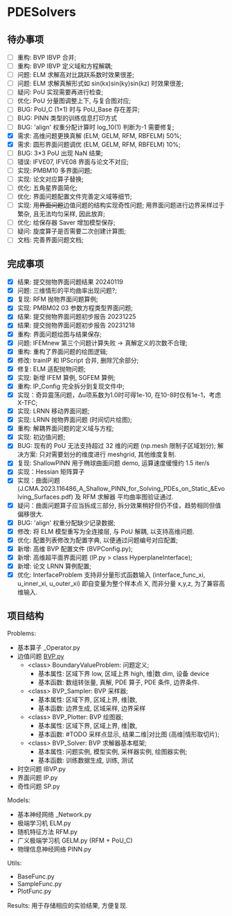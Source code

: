# PDESolvers

## 待办事项

- [ ] 重构: BVP IBVP 合并;
- [ ] 重构: BVP IBVP 定义域和方程解耦;
- [ ] 问题: ELM 求解高对比跳跃系数时效果很差;
- [ ] 问题: ELM 求解真解形式如 sin(kx)sin(ky)sin(kz) 时效果很差;
- [ ] 疑问: PoU 实现需要再进行检查;
- [ ] 优化: PoU 分量图调整上下, 与复合图对应;
- [ ] BUG: PoU_C (1×1) 时与 PoU_Base 存在差异;
- [ ] BUG: PINN 类型的训练信息打印方式
- [ ] BUG: 'align' 权重分配计算时 log_10(1) 判断为-1 需要修复;
- [x] 需求: 高维问题更换真解 (ELM, GELM, RFM, RBFELM) 50%;
- [x] 需求: 圆形界面问题调优 (ELM, GELM, RFM, RBFELM) 10%;
- [ ] BUG: 3×3 PoU 出现 NaN 结果;
- [ ] 错误: IFVE07, IFVE08 界面与论文不对应;
- [ ] 实现: PMBM10 多界面问题;
- [ ] 实现: 论文对应算子替换;
- [ ] 优化: 五角星界面简化;
- [ ] 优化: 界面问题配置文件完善定义域等细节;
- [ ] 实现: 用~~界面问题~~边值问题的结构实现奇性问题;
  用界面问题进行边界采样过于繁杂, 且无法均匀采样, 因此放弃;
- [ ] 优化: 给保存器 Saver 增加模型保存;
- [ ] 疑问: 旋度算子是否需要二次创建计算图;
- [ ] 文档: 完善界面问题文档;

## 完成事项

- [x] 结果: 提交抛物界面问题结果 20240119
- [x] 问题: 三维情形的平均曲率出现问题?;
- [x] 复现: RFM 抛物界面问题算例;
- [x] 实现: PMBM02 03 参数方程类型界面问题;
- [x] 结果: 提交抛物界面问题初步报告 20231225
- [x] 结果: 提交抛物界面问题初步报告 20231218
- [x] 重构: 界面问题绘图与结果保存;
- [x] 问题: IFEMnew 第三个问题计算失败 -> 真解定义的次数不合理;
- [x] 重构: 重构了界面问题的绘图逻辑;
- [x] 修改: trainIP 和 IPScript 合并, 删除冗余部分;
- [x] 修复: ELM 适配抛物问题;
- [x] 实现: 新增 IFEM 算例, SGFEM 算例;
- [x] 重构: IP_Config 完全拆分到复现文件中;
- [x] 实现：奇异震荡问题，Δu项系数为1.0时可得1e-10, 在10-8时仅有1e-1，考虑 X-TFC;
- [x] 实现: LRNN 移动界面问题;
- [x] 实现: LRNN 抛物界面问题 (时间切片绘图);
- [x] 重构: 解耦界面问题的定义域与方程;
- [x] 实现: 初边值问题;
- [x] BUG: 现有的 PoU 无法支持超过 32 维的问题 (np.mesh 限制子区域划分);
解决方案: 只对需要划分的维度进行 meshgrid, 其他维度复制.
- [x] 复现: ShallowPINN 用于椭球曲面问题 demo, 运算速度缓慢约 1.5 iter/s
- [x] 实现：Hessian 矩阵算子
- [x] 实现：曲面问题 (J.CMA.2023.116486_A_Shallow_PINN_for_Solving_PDEs_on_Static_&Evolving_Surfaces.pdf) 及 RFM 求解器
  平均曲率图验证通过.
- [x] 疑问：曲面问题算子应当拆成三部分, 拆分效果稍好但仍不佳，趋势相同但值偏移很大.
- [x] BUG: 'align' 权重分配缺少记录数据;
- [x] 修改: 将 ELM 模型重写为全连接层, 与 PoU 解耦, 以支持高维问题.
- [x] 优化: 配置列表修改为配置字典, 以便通过问题编号对应配置;
- [x] 新增: 高维 BVP 配置文件 (BVPConfig.py);
- [x] 新增: 高维超平面界面问题 (IP.py > class HyperplaneInterface);
- [x] 新增: 论文 LRNN 算例配置;
- [x] 优化: InterfaceProblem 支持非分量形式函数输入 (interface_func_xi, u_inner_xi, u_outer_xi)
即自变量为整个样本点 X, 而非分量 x,y,z, 为了兼容高维输入.

## 项目结构

Problems:
- 基本算子 _Operator.py
- 边值问题 [BVP.py](Problems/BVP.py)
  - \<class\> BoundaryValueProblem: 问题定义;
    - 基本属性: 区域下界 low, 区域上界 high, 维|数 dim, 设备 device
    - 基本函数: 数组转张量, 真解, PDE 算子, PDE 条件, 边界条件. 
  - \<class\> BVP_Sampler: BVP 采样器;
    - 基本属性: 区域下界, 区域上界, 维|数,
    - 基本函数: 边界生成, 区域采样, 边界采样
  - \<class\> BVP_Plotter: BVP 绘图器;
    - 基本属性: 区域下界, 区域上界, 维|数,
    - 基本函数: #TODO 采样点显示, 结果二维|对比图 (高维|情形取切片);
  - \<class\> BVP_Solver: BVP 求解器基本框架;
    - 基本属性: 问题实例, 模型实例, 采样器实例, 绘图器实例;
    - 基本函数: 训练数据生成, 训练, 测试 
- 时空问题 IBVP.py
- 界面问题 IP.py
- 奇性问题 SP.py

Models:
- 基本神经网络 _Network.py
- 极端学习机 ELM.py
- 随机特征方法 RFM.py
- 广义极端学习机 GELM.py (RFM + PoU_C)
- 物理信息神经网络 PINN.py

Utils:
- BaseFunc.py
- SampleFunc.py
- PlotFunc.py

Results: 用于存储相应的实验结果, 方便复现.
